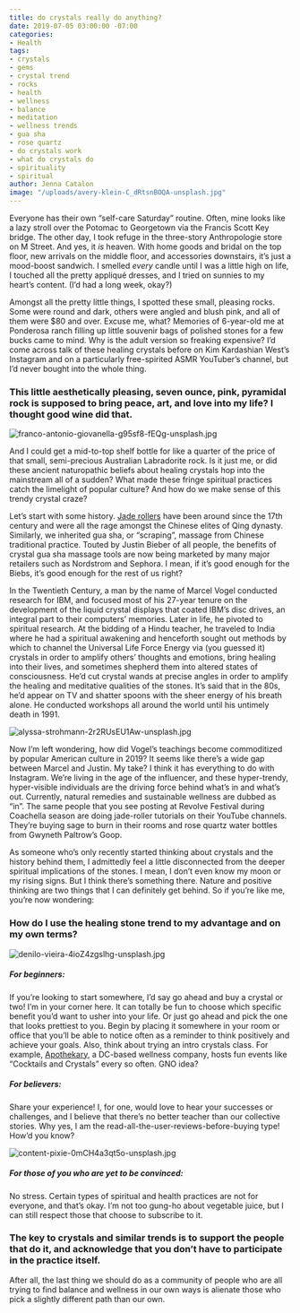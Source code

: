 ```yaml
---
title: do crystals really do anything?
date: 2019-07-05 03:00:00 -07:00
categories:
- Health
tags:
- crystals
- gems
- crystal trend
- rocks
- health
- wellness
- balance
- meditation
- wellness trends
- gua sha
- rose quartz
- do crystals work
- what do crystals do
- spirituality
- spiritual
author: Jenna Catalon
image: "/uploads/avery-klein-C_dRtsnBOQA-unsplash.jpg"
---
```


Everyone has their own “self-care Saturday” routine. Often, mine looks like a lazy stroll over the Potomac to Georgetown via the Francis Scott Key bridge. The other day, I took refuge in the three-story Anthropologie store on M Street. And yes, it _is_ heaven. With home goods and bridal on the top floor, new arrivals on the middle floor, and accessories downstairs, it’s just a mood-boost sandwich. I smelled _every_ candle until I was a little high on life, I touched all the pretty appliqué dresses, and I tried on sunnies to my heart’s content. (I’d had a long week, okay?)
	
Amongst all the pretty little things, I spotted these small, pleasing rocks. Some were round and dark, others were angled and blush pink, and all of them were $80 and over. Excuse me, what? Memories of 6-year-old me at Ponderosa ranch filling up little souvenir bags of polished stones for a few bucks came to mind. Why is the adult version so freaking expensive? I’d come across talk of these healing crystals before on Kim Kardashian West’s Instagram and on a particularly free-spirited ASMR YouTuber’s channel, but I’d never bought into the whole thing. 

### This little aesthetically pleasing, seven ounce, pink, pyramidal rock is supposed to bring peace, art, and love into my life? I thought good wine did that. 

![franco-antonio-giovanella-g95sf8-fEQg-unsplash.jpg](/uploads/franco-antonio-giovanella-g95sf8-fEQg-unsplash.jpg)

And I could get a mid-to-top shelf bottle for like a quarter of the price of that small, semi-precious Australian Labradorite rock. Is it just me, or did these ancient naturopathic beliefs about healing crystals hop into the mainstream all of a sudden? What made these fringe spiritual practices catch the limelight of popular culture? And how do we make sense of this trendy crystal craze?
	
Let’s start with some history. [Jade rollers](https://www.washingtonpost.com/lifestyle/wellness/jade-rollers-wrinkle-fighting-wonder-cure-or-pointless-yet-pretty-sham/2019/01/11/712c3e9e-1373-11e9-b6ad-9cfd62dbb0a8_story.html?noredirect=on&utm_term=.9d99814c3678) have been around since the 17th century and were all the rage amongst the Chinese elites of Qing dynasty. Similarly, we inherited gua sha, or “scraping”, massage from Chinese traditional practice. Touted by Justin Bieber of all people, the benefits of crystal gua sha massage tools are now being marketed by many major retailers such as Nordstrom and Sephora. I mean, if it’s good enough for the Biebs, it’s good enough for the rest of us right?
	
In the Twentieth Century, a man by the name of Marcel Vogel conducted research for IBM, and focused most of his 27-year tenure on the development of the liquid crystal displays that coated IBM’s disc drives, an integral part to their computers’ memories. Later in life, he pivoted to spiritual research. At the bidding of a Hindu teacher, he traveled to India where he had a spiritual awakening and henceforth sought out methods by which to channel the Universal Life Force Energy via (you guessed it) crystals in order to amplify others’ thoughts and emotions, bring healing into their lives, and sometimes shepherd them into altered states of consciousness. He’d cut crystal wands at precise angles in order to amplify the healing and meditative qualities of the stones. It’s said that in the 80s, he’d appear on TV and shatter spoons with the sheer energy of his breath alone. He conducted workshops all around the world until his untimely death in 1991.

![alyssa-strohmann-2r2RUsEU1Aw-unsplash.jpg](/uploads/alyssa-strohmann-2r2RUsEU1Aw-unsplash.jpg)
	
Now I’m left wondering, how did Vogel’s teachings become commoditized by popular American culture in 2019? It seems like there’s a wide gap between Marcel and Justin. My take? I think it has everything to do with Instagram. We’re living in the age of the influencer, and these hyper-trendy, hyper-visible individuals are the driving force behind what’s in and what’s out. Currently, natural remedies and sustainable wellness are dubbed as “in”. The same people that you see posting at Revolve Festival during Coachella season are doing jade-roller tutorials on their YouTube channels. They’re buying sage to burn in their rooms and rose quartz water bottles from Gwyneth Paltrow’s Goop.
	
As someone who’s only recently started thinking about crystals and the history behind them, I admittedly feel a little disconnected from the deeper spiritual implications of the stones. I mean, I don’t even know my moon or my rising signs. But I think there’s something there. Nature and positive thinking are two things that I can definitely get behind. So if you’re like me, you’re now wondering: 

### How do I use the healing stone trend to my advantage and on my own terms?

![denilo-vieira-4ioZ4zgslhg-unsplash.jpg](/uploads/denilo-vieira-4ioZ4zgslhg-unsplash.jpg)

##### For beginners:
	
If you’re looking to start somewhere, I’d say go ahead and buy a crystal or two! I’m in your corner here. It can totally be fun to choose which specific benefit you’d want to usher into your life. Or just go ahead and pick the one that looks prettiest to you. Begin by placing it somewhere in your room or office that you’ll be able to notice often as a reminder to think positively and achieve your goals. Also, think about trying an intro crystals class. For example, [Apothekary](https://apothekary.co/), a DC-based wellness company, hosts fun events like “Cocktails and Crystals” every so often. GNO idea? 

##### For believers:
	
Share your experience! I, for one, would love to hear your successes or challenges, and I believe that there’s no better teacher than our collective stories. Why yes, I am the read-all-the-user-reviews-before-buying type! How’d you know?

![content-pixie-0mCH4a3qt5o-unsplash.jpg](/uploads/content-pixie-0mCH4a3qt5o-unsplash.jpg)

##### For those of you who are yet to be convinced:
	
No stress. Certain types of spiritual and health practices are not for everyone, and that’s okay. I’m not too gung-ho about vegetable juice, but I can still respect those that choose to subscribe to it. 

### The key to crystals and similar trends is to support the people that do it, and acknowledge that you don’t have to participate in the practice itself. 

After all, the last thing we should do as a community of people who are all trying to find balance and wellness in our own ways is alienate those who pick a slightly different path than our own.